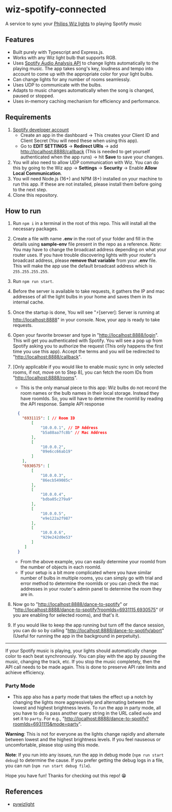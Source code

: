 # wiz-spotify-connected

A service to sync your [Philips Wiz lights](https://www.wizconnected.com/) to playing Spotify music

## Features

* Built purely with Typescript and Express.js.
* Works with any Wiz light bulb that supports RGB.
* Uses [Spotify Audio Analysis API](https://developer.spotify.com/documentation/web-api/reference/#/operations/get-audio-analysis) to change lights automatically to the playing music. The app takes song's key, loudness and tempo into account to come up with the appropriate color for your light bulbs.
* Can change lights for any number of rooms seamlessly.
* Uses UDP to communicate with the bulbs.
* Adapts to music changes automatically when the song is changed, paused or stopped.
* Uses in-memory caching mechanism for efficiency and performance.

## Requirements

1. [Spotify developer account](https://developer.spotify.com/dashboard)
    * Create an app in the dashboard -> This creates your Client ID and Client Secret (You will need these when using this app).
    * Go to **EDIT SETTINGS** -> **Redirect URIs** -> add [http://localhost:8888/callback](http://localhost:8888/callback) (This is needed to get yourself authenticated when the app runs) -> hit **Save** to save your changes.
2. You will also need to allow UDP communication with Wiz. You can do this by going to the Wiz app -> **Settings** -> **Security** -> Enable <strong>Allow Local Communication</strong>.
3. You will need Node.js (16+) and NPM (8+) installed on your machine to run this app. If these are not installed, please install them before going to the next step.
4. Clone this repository.

## How to run

1. Run `npm i` in a terminal in the root of this repo. This will install all the necessary packages.
2. Create a file with name **.env** in the root of your folder and fill in the details using **sample-env** file present in the repo as a reference.
    <em>Note</em>: You may have to change the broadcast address depending on what your router uses. If you have trouble discovering lights with your router's broadcast address, please **remove that variable** from your **.env** file. This will make the app use the default broadcast address which is `255.255.255.255`.
3. Run `npm run start`.
4. Before the server is available to take requests, it gathers the IP and mac addresses of all the light bulbs in your home and saves them in its internal cache.
5. Once the startup is done, You will see "⚡️[server]: Server is running at [http://localhost:8888](http://localhost:8888)" in your console. Now, your app is ready to take requests.
6. Open your favorite browser and type in "[http://localhost:8888/login](http://localhost:8888/login)". This will get you authenticated with Spotify. You will see a pop up from Spotify asking you to authorize the request (This only happens the first time you use this app). Accept the terms and you will be redirected to "[http://localhost:8888/callback](http://localhost:8888/callback)".
7. [Only applicable if you would like to enable music sync in only selected rooms, if not, move on to Step 8], you can fetch the room IDs from "[http://localhost:8888/rooms](http://localhost:8888/rooms)".
    * This is the only manual piece to this app: Wiz bulbs do not record the room names or the bulb names in their local storage. Instead they have roomIds. So, you will have to determine the roomId by reading the API response.
        Sample API response

    ```json
      {
        "6931115": [ // Room ID
            [
                "10.0.0.1", // IP Address
                "b5a88aa7fc8b" // Mac Address
            ],
            [
                "10.0.0.2",
                "09e6cc66ab19"
            ]
        ],
        "6930575": [
            [
                "10.0.0.3",
                "86ecb549085c"
            ],
            [
                "10.0.0.4",
                "bdba05c279a9"
            ],
            [
                "10.0.0.5",
                "e9e122a2f987"
            ],
            [
                "10.0.0.6",
                "929e242d0e53"
            ]
         ]
      }
    ```
    * From the above example, you can easily determine your roomId from the number of objects in each roomId.
    * If your setup is a bit more complicated where you have similar number of bulbs in multiple rooms, you can simply go with trial and error method to determine the roomIds or you can check the mac addresses in your router's admin panel to determine the room they are in.
8. Now go to "[http://localhost:8888/dance-to-spotify](http://localhost:8888/dance-to-spotify)" or "[http://localhost:8888/dance-to-spotify?roomIds=6931115,6930575](http://localhost:8888/dance-to-spotify?roomIds=6931115,6930575)" (if you are enabling for selected rooms), and that's it.
9. If you would like to keep the app running but turn off the dance session, you can do so by calling "[http://localhost:8888/dance-to-spotify/abort](http://localhost:8888/dance-to-spotify/abort)" (Useful for running the app in the background in perpetuity).

***

If your Spotify music is playing, your lights should automatically change color to each beat synchronously. You can play with the app by pausing the music, changing the track, etc. If you stop the music completely, then the API call needs to be made again. This is done to preserve API rate limits and achieve efficiency.

### Party Mode

* This app also has a party mode that takes the effect up a notch by changing the lights more aggressively and alternating between the lowest and highest brightness levels. To run the app in party mode, all you have to do is pass another query string in the URL called `mode` and set it to `party`. For e.g., "[http://localhost:8888/dance-to-spotify?roomIds=6931115&mode=party](http://localhost:8888/dance-to-spotify?roomIds=6931115&mode=party)".

<strong>Warning</strong>: This is not for everyone as the lights change rapidly and alternate between lowest and the highest brightness levels. If you feel nauseous or uncomfortable, please stop using this mode.

<strong>Note</strong>: If you run into any issues, run the app in debug mode (`npm run start debug`) to determine the cause. If you prefer getting the debug logs in a file, you can run (`npm run start debug file`).

Hope you have fun! Thanks for checking out this repo! 😁

## References

* [pywizlight](https://github.com/sbidy/pywizlight)